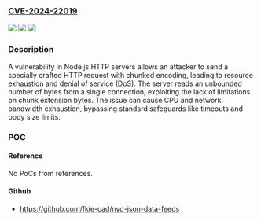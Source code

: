 ### [CVE-2024-22019](https://cve.mitre.org/cgi-bin/cvename.cgi?name=CVE-2024-22019)
![](https://img.shields.io/static/v1?label=Product&message=Node.js&color=blue)
![](https://img.shields.io/static/v1?label=Version&message=21.6.1%3C%3D%2021.6.1%20&color=brighgreen)
![](https://img.shields.io/static/v1?label=Vulnerability&message=n%2Fa&color=brighgreen)

### Description

A vulnerability in Node.js HTTP servers allows an attacker to send a specially crafted HTTP request with chunked encoding, leading to resource exhaustion and denial of service (DoS). The server reads an unbounded number of bytes from a single connection, exploiting the lack of limitations on chunk extension bytes. The issue can cause CPU and network bandwidth exhaustion, bypassing standard safeguards like timeouts and body size limits.

### POC

#### Reference
No PoCs from references.

#### Github
- https://github.com/fkie-cad/nvd-json-data-feeds

